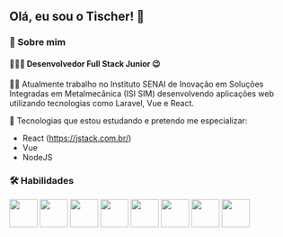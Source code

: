 ## Olá, eu sou o Tischer! 👋

### 🚀 Sobre mim

#### 🧑🏻‍💻 Desenvolvedor Full Stack Junior 😉

👩‍💻 Atualmente trabalho no Instituto SENAI de Inovação em Soluções Integradas em Metalmecânica (ISI SIM) desenvolvendo aplicações web utilizando tecnologias como Laravel, Vue e React.

🧠 Tecnologias que estou estudando e pretendo me especializar:
- React (https://jstack.com.br/)
- Vue
- NodeJS

### 🛠 Habilidades
<p>
<img src="https://cdn.jsdelivr.net/gh/devicons/devicon/icons/html5/html5-original.svg" width="50"/>
<img src="https://cdn.jsdelivr.net/gh/devicons/devicon/icons/css3/css3-original.svg" width="50"/>
<img src="https://cdn.jsdelivr.net/gh/devicons/devicon/icons/javascript/javascript-original.svg" width="50"/>
<img src="https://cdn.jsdelivr.net/gh/devicons/devicon/icons/react/react-original.svg" width="50"/>
<img src="https://cdn.jsdelivr.net/gh/devicons/devicon/icons/vuejs/vuejs-original.svg" width="50"/>     
<img src="https://cdn.jsdelivr.net/gh/devicons/devicon/icons/laravel/laravel-plain.svg" width="50"/>
<img src="https://cdn.jsdelivr.net/gh/devicons/devicon/icons/mysql/mysql-original.svg" width="50"/>
<img src="https://cdn.jsdelivr.net/gh/devicons/devicon/icons/php/php-original.svg" width="50"/>
</p>
